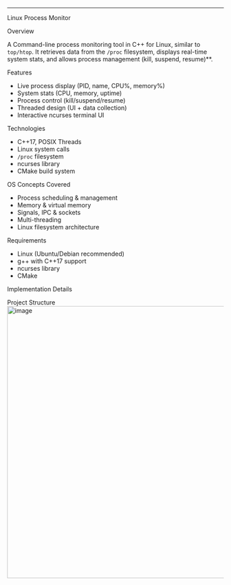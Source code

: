 

---

Linux Process Monitor

Overview

A Command-line process monitoring tool in C++ for Linux, similar to `top/htop`. It retrieves data from the `/proc` filesystem, displays real-time system stats, and allows process management (kill, suspend, resume)**.

Features

* Live process display (PID, name, CPU%, memory%)
* System stats (CPU, memory, uptime)
* Process control (kill/suspend/resume)
* Threaded design (UI + data collection)
* Interactive ncurses terminal UI

Technologies

* C++17, POSIX Threads
* Linux system calls
* `/proc` filesystem
* ncurses library
* CMake build system

OS Concepts Covered

* Process scheduling & management
* Memory & virtual memory
* Signals, IPC & sockets
* Multi-threading
* Linux filesystem architecture

Requirements

* Linux (Ubuntu/Debian recommended)
* g++ with C++17 support
* ncurses library
* CMake

Implementation Details

Project Structure
<img width="940" height="632" alt="image" src="https://github.com/user-attachments/assets/e2ccaa83-9e23-4908-8026-81b08d431fb7" />



